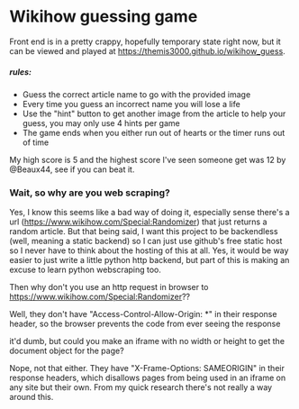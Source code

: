 # Wikihow guessing game
Front end is in a pretty crappy, hopefully temporary state right now, but it can be viewed and played at
https://themis3000.github.io/wikihow_guess.

##### rules:
* Guess the correct article name to go with the provided image
* Every time you guess an incorrect name you will lose a life
* Use the "hint" button to get another image from the article to help your guess, you may only use 4 hints per game
* The game ends when you either run out of hearts or the timer runs out of time

My high score is 5 and the highest score I've seen someone get was 12 by @Beaux44, see if you can beat it.

### Wait, so why are you web scraping?
Yes, I know this seems like a bad way of doing it, especially sense there's a url (https://www.wikihow.com/Special:Randomizer)
that just returns a random article. But that being said, I want this project to be backendless (well, meaning a static backend)
so I can just use github's free static host so I never have to think about the hosting of this at all. Yes, it would
be way easier to just write a little python http backend, but part of this is making an excuse to learn python webscraping
too.

Then why don't you use an http request in browser to https://www.wikihow.com/Special:Randomizer??

Well, they don't have "Access-Control-Allow-Origin: *" in their response header, so the browser prevents the
code from ever seeing the response

it'd dumb, but could you make an iframe with no width or height to get the document object for the page?

Nope, not that either. They have "X-Frame-Options: SAMEORIGIN" in their response headers, which disallows pages from
being used in an iframe on any site but their own. From my quick research there's not really a way around this.

